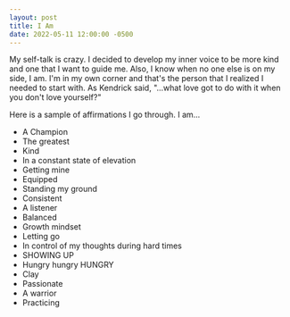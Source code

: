```yaml
---
layout: post
title: I Am
date: 2022-05-11 12:00:00 -0500
---
```


My self-talk is crazy.
I decided to develop my inner voice to be more kind and one that I want to guide me.
Also, I know when no one else is on my side, I am.
I'm in my own corner and that's the person that I realized I needed to start with.
As Kendrick said, "...what love got to do with it when you don't love yourself?"

Here is a sample of affirmations I go through. I am...

- A Champion
- The greatest
- Kind
- In a constant state of elevation
- Getting mine
- Equipped
- Standing my ground 
- Consistent 
- A listener 
- Balanced 
- Growth mindset 
- Letting go
- In control of my thoughts during hard times
- SHOWING UP
- Hungry hungry HUNGRY
- Clay
- Passionate 
- A warrior
- Practicing
